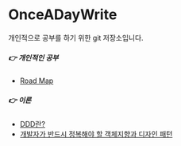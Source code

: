 # OnceADayWrite

개인적으로 공부를 하기 위한 git 저장소입니다.

##### :point_right:  개인적인 공부
 - [Road Map](RoadMap/WebDev.md)

##### :point_right:  이론
 - [DDD란?](Note/DDD.md)
 - [개발자가 반드시 정복해야 할 객체지향과 디자인 패턴](Note/Design_Pattern.md)